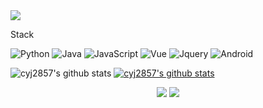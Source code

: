 <img src="https://capsule-render.vercel.app/api?type=wave&color=auto&height=300&section=header&text=welcome&fontSize=90" />

Stack

<img alt="Python" src ="https://img.shields.io/badge/Python-3776AB.svg?&style=for-the-badge&logo=PYTHON&logoColor=white"/> <img alt="Java" src ="https://img.shields.io/badge/Java-007396.svg?&style=for-the-badge&logo=JAVA&logoColor=white"/>
<img alt="JavaScript" src ="https://img.shields.io/badge/JavaScript-F7DF1E.svg?&style=for-the-badge&logo=JAVASCRIPT&logoColor=white"/>
<img alt="Vue" src ="https://img.shields.io/badge/Vue-4FC08D.svg?&style=for-the-badge&logo=Vue.js&logoColor=white"/>
<img alt="Jquery" src ="https://img.shields.io/badge/Jquery-0769AD.svg?&style=for-the-badge&logo=JQUERY&logoColor=white"/>
<img alt="Android" src ="https://img.shields.io/badge/Android-3DDC84.svg?&style=for-the-badge&logo=ANDROID&logoColor=white"/>

![cyj2857's github stats](https://github-readme-stats.vercel.app/api?username=cyj2857&show_icons=true)
[![cyj2857's github stats](https://github-readme-stats.vercel.app/api/top-langs/?username=cyj2857&show_icons=true&hide_border=true&title_color=004386&icon_color=004386&layout=compact)](https://github.com/cyj2857)


<p align="center">
  <a href="https://cyj0519.tistory.com/" target="_blank"><img src="https://img.shields.io/badge/blog-FF5722?style=flat-square&logo=blogger&logoColor=white"/></a>
  <a href="https://hits.seeyoufarm.com"><img src="https://hits.seeyoufarm.com/api/count/incr/badge.svg?url=https%3A%2F%2Fgithub.com%2Fcyj2857&count_bg=%2341B883&title_bg=%23CDC2C2&icon=github.svg&icon_color=%23E7E7E7&title=hits&edge_flat=false"/></a>
</p>

